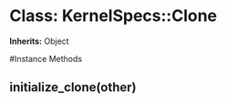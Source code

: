 # Class: KernelSpecs::Clone
**Inherits:** Object
    




#Instance Methods
## initialize_clone(other) [](#method-i-initialize_clone)

